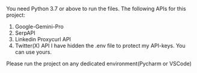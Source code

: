 You need Python 3.7 or above to run the files.
The following APIs for this project:
1) Google-Gemini-Pro
2) SerpAPI
3) Linkedin Proxycurl API
4) Twitter(X) API
I have hidden the .env file to protect my API-keys. You can use yours.

Please run the project on any dedicated environment(Pycharm or VSCode)
